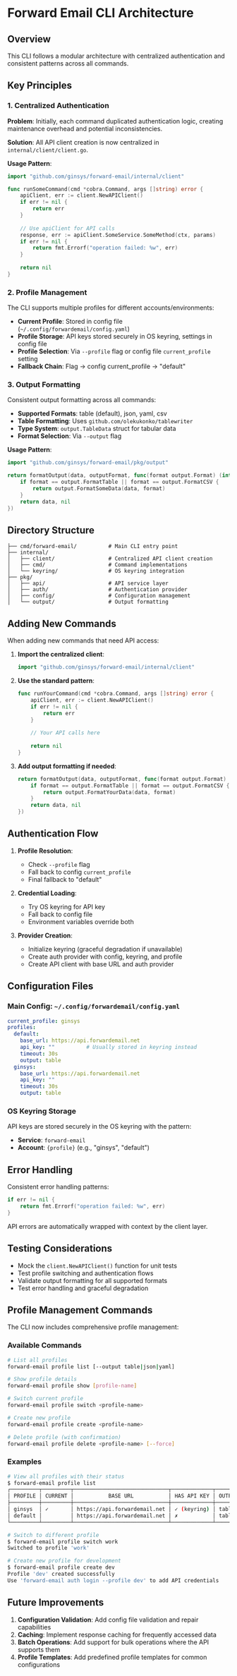 # Forward Email CLI Architecture

## Overview

This CLI follows a modular architecture with centralized authentication and consistent patterns across all commands.

## Key Principles

### 1. Centralized Authentication

**Problem**: Initially, each command duplicated authentication logic, creating maintenance overhead and potential inconsistencies.

**Solution**: All API client creation is now centralized in `internal/client/client.go`.

**Usage Pattern**:
```go
import "github.com/ginsys/forward-email/internal/client"

func runSomeCommand(cmd *cobra.Command, args []string) error {
    apiClient, err := client.NewAPIClient()
    if err != nil {
        return err
    }
    
    // Use apiClient for API calls
    response, err := apiClient.SomeService.SomeMethod(ctx, params)
    if err != nil {
        return fmt.Errorf("operation failed: %w", err)
    }
    
    return nil
}
```

### 2. Profile Management

The CLI supports multiple profiles for different accounts/environments:

- **Current Profile**: Stored in config file (`~/.config/forwardemail/config.yaml`)
- **Profile Storage**: API keys stored securely in OS keyring, settings in config file
- **Profile Selection**: Via `--profile` flag or config file `current_profile` setting
- **Fallback Chain**: Flag → config current_profile → "default"

### 3. Output Formatting

Consistent output formatting across all commands:

- **Supported Formats**: table (default), json, yaml, csv
- **Table Formatting**: Uses `github.com/olekukonko/tablewriter`
- **Type System**: `output.TableData` struct for tabular data
- **Format Selection**: Via `--output` flag

**Usage Pattern**:
```go
import "github.com/ginsys/forward-email/pkg/output"

return formatOutput(data, outputFormat, func(format output.Format) (interface{}, error) {
    if format == output.FormatTable || format == output.FormatCSV {
        return output.FormatSomeData(data, format)
    }
    return data, nil
})
```

## Directory Structure

```
├── cmd/forward-email/          # Main CLI entry point
├── internal/
│   ├── client/                 # Centralized API client creation
│   ├── cmd/                    # Command implementations
│   └── keyring/                # OS keyring integration
├── pkg/
│   ├── api/                    # API service layer
│   ├── auth/                   # Authentication provider
│   ├── config/                 # Configuration management
│   └── output/                 # Output formatting
```

## Adding New Commands

When adding new commands that need API access:

1. **Import the centralized client**:
   ```go
   import "github.com/ginsys/forward-email/internal/client"
   ```

2. **Use the standard pattern**:
   ```go
   func runYourCommand(cmd *cobra.Command, args []string) error {
       apiClient, err := client.NewAPIClient()
       if err != nil {
           return err
       }
       
       // Your API calls here
       
       return nil
   }
   ```

3. **Add output formatting if needed**:
   ```go
   return formatOutput(data, outputFormat, func(format output.Format) (interface{}, error) {
       if format == output.FormatTable || format == output.FormatCSV {
           return output.FormatYourData(data, format)
       }
       return data, nil
   })
   ```

## Authentication Flow

1. **Profile Resolution**: 
   - Check `--profile` flag
   - Fall back to config `current_profile`
   - Final fallback to "default"

2. **Credential Loading**:
   - Try OS keyring for API key
   - Fall back to config file
   - Environment variables override both

3. **Provider Creation**:
   - Initialize keyring (graceful degradation if unavailable)
   - Create auth provider with config, keyring, and profile
   - Create API client with base URL and auth provider

## Configuration Files

### Main Config: `~/.config/forwardemail/config.yaml`

```yaml
current_profile: ginsys
profiles:
  default:
    base_url: https://api.forwardemail.net
    api_key: ""          # Usually stored in keyring instead
    timeout: 30s
    output: table
  ginsys:
    base_url: https://api.forwardemail.net
    api_key: ""
    timeout: 30s
    output: table
```

### OS Keyring Storage

API keys are stored securely in the OS keyring with the pattern:
- **Service**: `forward-email`
- **Account**: `{profile}` (e.g., "ginsys", "default")

## Error Handling

Consistent error handling patterns:

```go
if err != nil {
    return fmt.Errorf("operation failed: %w", err)
}
```

API errors are automatically wrapped with context by the client layer.

## Testing Considerations

- Mock the `client.NewAPIClient()` function for unit tests
- Test profile switching and authentication flows
- Validate output formatting for all supported formats
- Test error handling and graceful degradation

## Profile Management Commands

The CLI now includes comprehensive profile management:

### Available Commands

```bash
# List all profiles
forward-email profile list [--output table|json|yaml]

# Show profile details  
forward-email profile show [profile-name]

# Switch current profile
forward-email profile switch <profile-name>

# Create new profile
forward-email profile create <profile-name>

# Delete profile (with confirmation)
forward-email profile delete <profile-name> [--force]
```

### Examples

```bash
# View all profiles with their status
$ forward-email profile list
┌─────────┬─────────┬──────────────────────────────┬─────────────┬────────┬─────────┐
│ PROFILE │ CURRENT │           BASE URL           │ HAS API KEY │ OUTPUT │ TIMEOUT │
├─────────┼─────────┼──────────────────────────────┼─────────────┼────────┼─────────┤
│ ginsys  │ ✓       │ https://api.forwardemail.net │ ✓ (keyring) │ table  │ 30s     │
│ default │         │ https://api.forwardemail.net │ ✗           │ table  │ 30s     │
└─────────┴─────────┴──────────────────────────────┴─────────────┴────────┴─────────┘

# Switch to different profile
$ forward-email profile switch work
Switched to profile 'work'

# Create new profile for development
$ forward-email profile create dev
Profile 'dev' created successfully
Use 'forward-email auth login --profile dev' to add API credentials
```

## Future Improvements

1. **Configuration Validation**: Add config file validation and repair capabilities  
2. **Caching**: Implement response caching for frequently accessed data
3. **Batch Operations**: Add support for bulk operations where the API supports them
4. **Profile Templates**: Add predefined profile templates for common configurations

